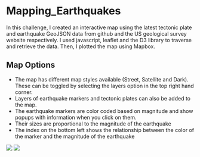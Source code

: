 # Mapping_Earthquakes

In this challenge, I created an interactive map using the latest tectonic plate and earthquake GeoJSON data from github and the US geological survey website respectively. I used javascript, leaflet and the D3 library to traverse and retrieve the data. Then, I plotted the map using Mapbox.

## Map Options
 - The map has different map styles available (Street, Satellite and Dark). These can be toggled by selecting the layers option in the top right hand corner. 
 - Layers of earthquake markers and tectonic plates can also be added to the map.
 - The earthquake markers are color coded based on magnitude and show popups with information when you click on them.
 - Their sizes are proportional to the magnitude of the earthquake
 - The index on the bottom left shows the relationship between the color of the marker and the magnitude of the earthquake

<img src = "https://github.com/Kee2u/Mapping_Earthquakes/blob/Earthquake_Challenge/Earthquake_Challenge/images/dark_map.PNG?raw=true">

<img src = " https://github.com/Kee2u/Mapping_Earthquakes/blob/Earthquake_Challenge/Earthquake_Challenge/images/street_map.PNG?raw=true">

